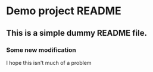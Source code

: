 # Demo project README

## This is a simple dummy README file.

### Some new modification

I hope this isn't much of a problem
